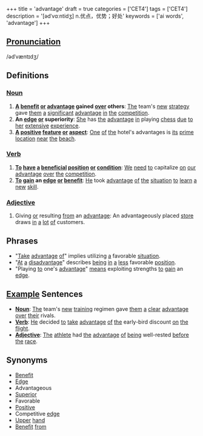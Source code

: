 +++
title = 'advantage'
draft = true
categories = ['CET4']
tags = ['CET4']
description = '[ədˈvɑːntidʒ] n.优点，优势；好处'
keywords = ['ai words', 'advantage']
+++

## [Pronunciation](/post/pronunciation/)
/ədˈvæntɪdʒ/

## Definitions
### [Noun](/post/noun/)
1. **[A](/post/a/) [benefit](/post/benefit/) [or](/post/or/) [advantage](/post/advantage/) gained [over](/post/over/) others**: [The](/post/the/) team's [new](/post/new/) [strategy](/post/strategy/) gave [them](/post/them/) [a](/post/a/) [significant](/post/significant/) [advantage](/post/advantage/) [in](/post/in/) [the](/post/the/) [competition](/post/competition/).
2. **An [edge](/post/edge/) [or](/post/or/) superiority**: [She](/post/she/) has [the](/post/the/) [advantage](/post/advantage/) [in](/post/in/) playing [chess](/post/chess/) [due](/post/due/) [to](/post/to/) [her](/post/her/) [extensive](/post/extensive/) [experience](/post/experience/).
3. **[A](/post/a/) [positive](/post/positive/) [feature](/post/feature/) [or](/post/or/) [aspect](/post/aspect/)**: [One](/post/one/) [of](/post/of/) [the](/post/the/) hotel's advantages is [its](/post/its/) [prime](/post/prime/) [location](/post/location/) [near](/post/near/) [the](/post/the/) [beach](/post/beach/).

### [Verb](/post/verb/)
1. **[To](/post/to/) [have](/post/have/) [a](/post/a/) [beneficial](/post/beneficial/) [position](/post/position/) [or](/post/or/) [condition](/post/condition/)**: [We](/post/we/) [need](/post/need/) [to](/post/to/) capitalize [on](/post/on/) [our](/post/our/) [advantage](/post/advantage/) [over](/post/over/) [the](/post/the/) [competition](/post/competition/).
2. **[To](/post/to/) [gain](/post/gain/) an [edge](/post/edge/) [or](/post/or/) [benefit](/post/benefit/)**: [He](/post/he/) took [advantage](/post/advantage/) [of](/post/of/) [the](/post/the/) [situation](/post/situation/) [to](/post/to/) [learn](/post/learn/) [a](/post/a/) [new](/post/new/) [skill](/post/skill/).

### [Adjective](/post/adjective/)
1. Giving [or](/post/or/) resulting [from](/post/from/) an [advantage](/post/advantage/): An advantageously placed [store](/post/store/) draws [in](/post/in/) [a](/post/a/) [lot](/post/lot/) [of](/post/of/) customers.

## Phrases
- "[Take](/post/take/) [advantage](/post/advantage/) [of](/post/of/)" implies utilizing [a](/post/a/) favorable [situation](/post/situation/).
- "[At](/post/at/) [a](/post/a/) [disadvantage](/post/disadvantage/)" describes [being](/post/being/) [in](/post/in/) [a](/post/a/) [less](/post/less/) favorable [position](/post/position/).
- "Playing [to](/post/to/) one's [advantage](/post/advantage/)" [means](/post/means/) exploiting strengths [to](/post/to/) [gain](/post/gain/) an [edge](/post/edge/).

## [Example](/post/example/) Sentences
- **[Noun](/post/noun/)**: [The](/post/the/) team's [new](/post/new/) [training](/post/training/) regimen gave [them](/post/them/) [a](/post/a/) [clear](/post/clear/) [advantage](/post/advantage/) [over](/post/over/) [their](/post/their/) rivals.
- **[Verb](/post/verb/)**: [He](/post/he/) decided [to](/post/to/) [take](/post/take/) [advantage](/post/advantage/) [of](/post/of/) [the](/post/the/) early-bird discount [on](/post/on/) [the](/post/the/) [flight](/post/flight/).
- **[Adjective](/post/adjective/)**: [The](/post/the/) [athlete](/post/athlete/) had [the](/post/the/) [advantage](/post/advantage/) [of](/post/of/) [being](/post/being/) well-rested [before](/post/before/) [the](/post/the/) [race](/post/race/).

## Synonyms
- [Benefit](/post/benefit/)
- [Edge](/post/edge/)
- Advantageous
- [Superior](/post/superior/)
- Favorable
- [Positive](/post/positive/)
- Competitive [edge](/post/edge/)
- [Upper](/post/upper/) [hand](/post/hand/)
- [Benefit](/post/benefit/) [from](/post/from/)
